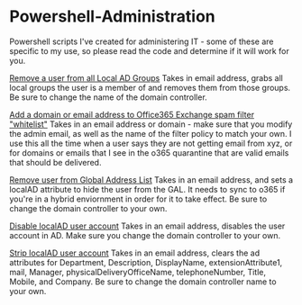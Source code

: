 # Powershell-Administration
Powershell scripts I've created for administering IT - some of these are specific to my use, so please read the code and determine if it will work for you.

[Remove a user from all Local AD Groups](https://github.com/zackoch/Powershell-Administration/blob/master/remove_user_from_all_localAD_groups.ps1)
Takes in email address, grabs all local groups the user is a member of and removes them from those groups. Be sure to change the name of the domain controller.

[Add a domain or email address to Office365 Exchange spam filter "whitelist"](https://github.com/zackoch/Powershell-Administration/blob/master/whitelist_o365_exchange.ps1)
Takes in an email address or domain - make sure that you modify the admin email, as well as the name of the filter policy to match your own. I use this all the time when a user says they are not getting email from xyz, or for domains or emails that I see in the o365 quarantine that are valid emails that should be delivered.

[Remove user from Global Address List](https://github.com/zackoch/Powershell-Administration/blob/master/localAD_hide_from_global_address_lists.ps1)
Takes in an email address, and sets a localAD attribute to hide the user from the GAL. It needs to sync to o365 if you're in a hybrid enviornment in order for it to take effect. Be sure to change the domain controller to your own.

[Disable localAD user account](https://github.com/zackoch/Powershell-Administration/blob/master/disable_localad_account.ps1)
Takes in an email address, disables the user account in AD. Make sure you change the domain controller to your own.

[Strip localAD user account](https://github.com/zackoch/Powershell-Administration/blob/master/strip_user_localad_account.ps1)
Takes in an email address, clears the ad attributes for Department, Description, DisplayName, extensionAttribute1, mail, Manager, physicalDeliveryOfficeName, telephoneNumber, Title, Mobile, and Company. Be sure to change the domain controller name to your own.
